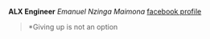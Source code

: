 **ALX Engineer**
*Emanuel Nzinga Maimona*
[facebook profile](https://free.facebook.com/emanuel.nzingamaimona)
>*Giving up is not an option